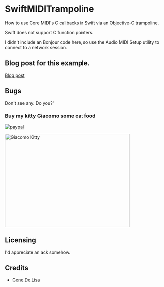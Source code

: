 # SwiftMIDITrampoline

How to use Core MIDI's C callbacks in Swift via an Objective-C trampoline.

Swift does not support C function pointers.

I didn't include an Bonjour code here, so use the Audio MIDI Setup utility to connect to a network session.


## Blog post for this example.

[Blog post](http://www.rockhoppertech.com/blog/swift-midi-trampoline/)


## Bugs

Don't see any. Do you?'


### Buy my kitty Giacomo some cat food

[![paypal](https://www.paypalobjects.com/en_US/i/btn/btn_donate_SM.gif)](https://www.paypal.com/cgi-bin/webscr?cmd=_donations&business=F5KE9Z29MH8YQ&bnP-DonationsBF:btn_donate_SM.gif:NonHosted)

<img src="http://www.rockhoppertech.com/blog/wp-content/uploads/2015/05/IMG_0657.png" alt="Giacomo Kitty" width="400" height="300">

## Licensing

I'd appreciate an ack somehow.

## Credits

*	[Gene De Lisa](http://rockhoppertech.com/blog/)